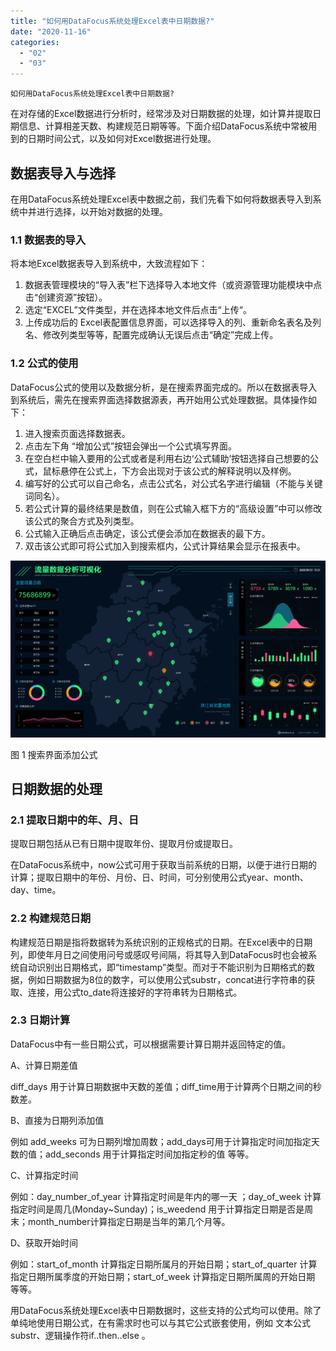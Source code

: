 ```yaml
---
title: "如何用DataFocus系统处理Excel表中日期数据?"
date: "2020-11-16"
categories: 
  - "02"
  - "03"
---
```


```
如何用DataFocus系统处理Excel表中日期数据?
```

在对存储的Excel数据进行分析时，经常涉及对日期数据的处理，如计算并提取日期信息、计算相差天数、构建规范日期等等。下面介绍DataFocus系统中常被用到的日期时间公式，以及如何对Excel数据进行处理。

## 数据表导入与选择

在用DataFocus系统处理Excel表中数据之前，我们先看下如何将数据表导入到系统中并进行选择，以开始对数据的处理。

### 1.1 数据表的导入

将本地Excel数据表导入到系统中，大致流程如下：

1. 数据表管理模块的“导入表”栏下选择导入本地文件（或资源管理功能模块中点击“创建资源”按钮）。
2. 选定“EXCEL”文件类型，并在选择本地文件后点击“上传“。
3. 上传成功后的 Excel表配置信息界面，可以选择导入的列、重新命名表名及列名、修改列类型等等，配置完成确认无误后点击“确定”完成上传。

### 1.2 公式的使用

DataFocus公式的使用以及数据分析，是在搜索界面完成的。所以在数据表导入到系统后，需先在搜索界面选择数据源表，再开始用公式处理数据。具体操作如下：

1. 进入搜索页面选择数据表。
2. 点击左下角 “增加公式”按钮会弹出一个公式填写界面。
3. 在空白栏中输入要用的公式或者是利用右边‘公式辅助’按钮选择自己想要的公式，鼠标悬停在公式上，下方会出现对于该公式的解释说明以及样例。
4. 编写好的公式可以自己命名，点击公式名，对公式名字进行编辑（不能与关键词同名）。
5. 若公式计算的最终结果是数值，则在公式输入框下方的“高级设置”中可以修改该公式的聚合方式及列类型。
6. 公式输入正确后点击确定，该公式便会添加在数据表的最下方。
7. 双击该公式即可将公式加入到搜索框内，公式计算结果会显示在报表中。

![](images/word-image-66.png)

图 1 搜索界面添加公式

## 日期数据的处理

### 2.1 提取日期中的年、月、日

提取日期包括从已有日期中提取年份、提取月份或提取日。

在DataFocus系统中，now公式可用于获取当前系统的日期，以便于进行日期的计算；提取日期中的年份、月份、日、时间，可分别使用公式year、month、day、time。

### 2.2 构建规范日期

构建规范日期是指将数据转为系统识别的正规格式的日期。在Excel表中的日期列，即使年月日之间使用问号或感叹号间隔，将其导入到DataFocus时也会被系统自动识别出日期格式，即“timestamp”类型。而对于不能识别为日期格式的数据，例如日期数据为8位的数字，可以使用公式substr，concat进行字符串的获取、连接，用公式to\_date将连接好的字符串转为日期格式。

### 2.3 日期计算

DataFocus中有一些日期公式，可以根据需要计算日期并返回特定的值。

A、计算日期差值

diff\_days 用于计算日期数据中天数的差值；diff\_time用于计算两个日期之间的秒数差。

B、直接为日期列添加值

例如 add\_weeks 可为日期列增加周数；add\_days可用于计算指定时间加指定天数的值；add\_seconds 用于计算指定时间加指定秒的值 等等。

C、计算指定时间

例如：day\_number\_of\_year 计算指定时间是年内的哪一天 ；day\_of\_week 计算指定时间是周几(Monday~Sunday)；is\_weedend 用于计算指定日期是否是周末；month\_number计算指定日期是当年的第几个月等。

D、获取开始时间

例如：start\_of\_month 计算指定日期所属月的开始日期；start\_of\_quarter 计算指定日期所属季度的开始日期；start\_of\_week 计算指定日期所属周的开始日期 等等。

用DataFocus系统处理Excel表中日期数据时，这些支持的公式均可以使用。除了单纯地使用日期公式，在有需求时也可以与其它公式嵌套使用，例如 文本公式substr、逻辑操作符if..then..else 。
